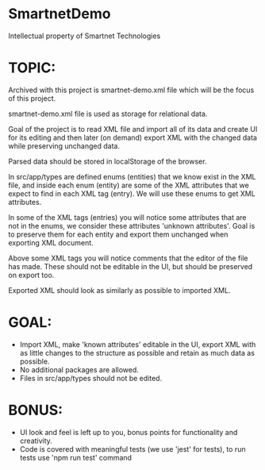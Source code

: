 # SmartnetDemo

Intellectual property of Smartnet Technologies

# TOPIC:

Archived with this project is smartnet-demo.xml file which will be the focus of this project.

smartnet-demo.xml file is used as storage for relational data.

Goal of the project is to read XML file and import all of its data and create UI for its editing and then later (on demand) export XML with the changed data while preserving unchanged data.

Parsed data should be stored in localStorage of the browser.

In src/app/types are defined enums (entities) that we know exist in the XML file, and inside each enum (entity) are some of the XML attributes that we
expect to find in each XML tag (entry). We will use these enums to get XML attributes.

In some of the XML tags (entries) you will notice some attributes that are not in the enums, we consider these attributes 'unknown attributes'.
Goal is to preserve them for each entity and export them unchanged when exporting XML document.

Above some XML tags you will notice comments that the editor of the file has made. These should not be editable in the UI, but should be preserved on export too.

Exported XML should look as similarly as possible to imported XML.

# GOAL:
  - Import XML, make 'known attributes' editable in the UI, export XML with as little changes to the structure as possible and retain as much data as possible.
  - No additional packages are allowed.
  - Files in src/app/types should not be edited.

# BONUS:
  - UI look and feel is left up to you, bonus points for functionality and creativity.
  - Code is covered with meaningful tests (we use 'jest' for tests), to run tests use 'npm run test' command